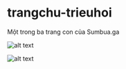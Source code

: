 # trangchu-trieuhoi
Một trong ba trang con của Sumbua.ga

![alt text](http://trieuhoicucmanh.000webhostapp.com/hinh/4.png)

![alt text](http://trieuhoicucmanh.000webhostapp.com/hinh/5.png)
